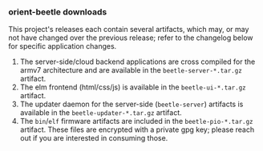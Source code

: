 ### orient-beetle downloads

This project's releases each contain several artifacts, which may, or may not
have changed over the previous release; refer to the changelog below for specific
application changes.

1. The server-side/cloud backend applications are cross compiled for the armv7
architecture and are available in the `beetle-server-*.tar.gz` artifact.
2. The elm frontend (html/css/js) is available in the `beetle-ui-*.tar.gz` artifact.
3. The updater daemon for the server-side (`beetle-server`) artifacts is available
in the `beetle-updater-*.tar.gz` artifact.
4. The `bin`/`elf` firmware artifacts are included in the `beetle-pio-*.tar.gz`
artifact. These files are encrypted with a private gpg key; please reach out if
you are interested in consuming those.
